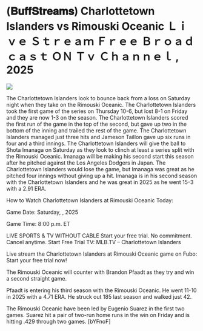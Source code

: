 # (𝐁𝐮𝐟𝐟𝐒𝐭𝐫𝐞𝐚𝐦𝐬) Charlottetown Islanders vs Rimouski Oceanic Ｌｉｖｅ Ｓｔｒｅａｍ Ｆｒｅｅ Ｂｒｏａｄｃａｓｔ ＯＮ Ｔｖ Ｃｈａｎｎｅｌ , 2025  
  
  
[![](https://i.imgur.com/qSNzIqt.png)](https://movie.rssnews.media/FXZdCwzaE.php)  
  
The Charlottetown Islanders look to bounce back from a loss on Saturday night when they take on the Rimouski Oceanic. The Charlottetown Islanders took the first game of the series on Thursday 10-6, but lost 8-1 on Friday and they are now 1-3 on the season. The Charlottetown Islanders scored the first run of the game in the top of the second, but gave up two in the bottom of the inning and trailed the rest of the game. The Charlottetown Islanders managed just three hits and Jameson Taillon gave up six runs in four and a third innings. The Charlottetown Islanders will give the ball to Shota Imanaga on Saturday as they look to clinch at least a series split with the Rimouski Oceanic. Imanaga will be making his second start this season after he pitched against the Los Angeles Dodgers in Japan. The Charlottetown Islanders would lose the game, but Imanaga was great as he pitched four innings without giving up a hit. Imanaga is in his second season with the Charlottetown Islanders and he was great in 2025 as he went 15-3 with a 2.91 ERA.

How to Watch Charlottetown Islanders at Rimouski Oceanic Today:

Game Date: Saturday, , 2025

Game Time: 8:00 p.m. ET

LIVE SPORTS & TV WITHOUT CABLE
Start your free trial. No commitment. Cancel anytime.
Start Free Trial
TV: MLB.TV – Charlottetown Islanders

Live stream the Charlottetown Islanders at Rimouski Oceanic game on Fubo: Start your free trial now!

The Rimouski Oceanic will counter with Brandon Pfaadt as they try and win a second straight game.

Pfaadt is entering his third season with the Rimouski Oceanic. He went 11-10 in 2025 with a 4.71 ERA. He struck out 185 last season and walked just 42.

The Rimouski Oceanic have been led by Eugenio Suarez in the first two games. Suarez hit a pair of two-run home runs in the win on Friday and is hitting .429 through two games. [bYFnoF]